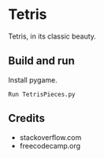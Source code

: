 # Tetris
Tetris, in its classic beauty.

## Build and run
Install pygame.
```
Run TetrisPieces.py
```

## Credits
- stackoverflow.com
- freecodecamp.org
